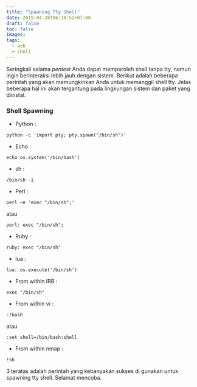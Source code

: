 ```yaml
---
title: "Spawning Tty Shell"
date: 2019-04-28T06:18:52+07:00
draft: false
toc: false
images:
tags: 
  - web
  - shell
---
```


Seringkali selama *pentest* Anda dapat memperoleh shell tanpa tty, namun ingin berinteraksi lebih jauh dengan sistem. Berikut adalah beberapa perintah yang akan memungkinkan Anda untuk memanggil shell tty. Jelas beberapa hal ini akan tergantung pada lingkungan sistem dan paket yang diinstal.

### Shell Spawning
* Python : 
```
python -c 'import pty; pty.spawn("/bin/sh")'
```
* Echo : 
```
echo os.system('/bin/bash')
```
* sh : 
```
/bin/sh -i
```
* Perl : 
```
perl —e 'exec "/bin/sh";' 
```
atau
```
perl: exec "/bin/sh";
```
* Ruby : 
```
ruby: exec "/bin/sh"
```
* lua : 
```
lua: os.execute('/bin/sh')
```
* From within IRB : 
```
exec "/bin/sh"
```
* From within vi : 
```
:!bash
```
atau
```
:set shell=/bin/bash:shell
```
* From within nmap : 
```
!sh
```

3 teratas adalah perintah yang kebanyakan sukses di gunakan untuk spawning tty shell. Selamat mencoba.